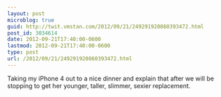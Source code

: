 ```yaml
---
layout: post
microblog: true
guid: http://twit.vmstan.com/2012/09/21/249291920860393472.html
post_id: 3034614
date: 2012-09-21T17:40:00-0600
lastmod: 2012-09-21T17:40:00-0600
type: post
url: /2012/09/21/249291920860393472.html
---
```

Taking my iPhone 4 out to a nice dinner and explain that after we will be stopping to get her younger, taller, slimmer, sexier replacement.

